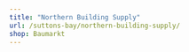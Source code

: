 ```yaml
---
title: "Northern Building Supply"
url: /suttons-bay/northern-building-supply/
shop: Baumarkt
---
```

